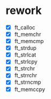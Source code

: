# rework
- [X] ft_calloc
- [X] ft_memchr
- [X] ft_memcmp
- [X] ft_strdup
- [X] ft_strlcat
- [X] ft_strlcpy
- [X] ft_strchr
- [X] ft_strrchr
- [X] ft_strncmp
- [X] ft_memccpy
